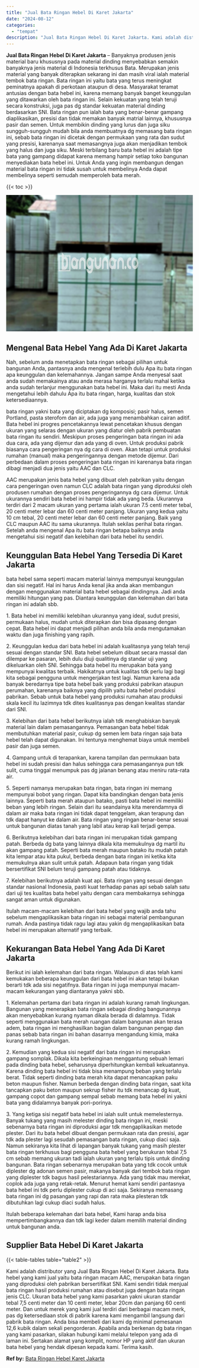 ```yaml
---
title: "Jual Bata Ringan Hebel Di Karet Jakarta"
date: "2024-08-12"
categories: 
  - "tempat"
description: "Jual Bata Ringan Hebel Di Karet Jakarta. Kami adalah distributor yang Jual Bata Ringan Hebel Di Karet Jakarta. Bata hebel yang kami jual yaitu bata ringan ma..."
---
```


**Jual Bata Ringan Hebel Di Karet Jakarta** – Banyaknya produsen jenis material baru khususnya pada material dinding menyebabkan semakin banyaknya jenis material di Indonesia terkhusus Bata. Merupakan jenis material yang banyak diterapkan sekarang ini dan masih viral ialah material tembok bata ringan. Bata ringan ini yaitu bata yang terus meningkat peminatnya apakah di perkotaan ataupun di desa. Masyarakat teramat antusias dengan bata hebel ini, karena memang banyak banget keunggulan yang ditawarkan oleh bata ringan ini. Selain kekuatan yang telah teruji secara konstruksi, juga pas dg standar kekuatan material dinding berdasarkan SNI. Bata ringan pun ialah bata yang benar-benar gampang diaplikasikan, presisi dan tidak memakan banyak matrial lainnya, khususnya pasir dan semen. Untuk membikin dinding yang lurus dan juga siku sungguh-sungguh mudah bila anda membuatnya dg memasang bata ringan ini, sebab bata ringan ini dicetak dengan permukaan yang rata dan sudut yang presisi, karenanya saat memasangnya juga akan menjadikan tembok yang halus dan juga siku. Meski terbilang baru bata hebel ini adalah tipe bata yang gampang didapat karena memang hampir setiap toko bangunan menyediakan bata hebel ini. Untuk Anda yang ingin membangun dengan material bata ringan ini tidak susah untuk membelinya Anda dapat membelinya seperti semudah memperoleh bata merah.

{{< toc >}}

![Jual Bata Ringan Hebel Di Karet Jakarta](/images/jual-hebel-murah-15.png)

## Mengenal Bata Hebel Yang Ada Di Karet Jakarta

Nah, sebelum anda menetapkan bata ringan sebagai pilihan untuk bangunan Anda, pantasnya anda mengenal terlebih dulu Apa itu bata ringan apa keunggulan dan kelemahannya. Jangan sampe Anda menyesal saat anda sudah memakainya atau anda merasa harganya terlalu mahal ketika anda sudah terlanjur menggunakan bata hebel ini. Maka dari itu mesti Anda mengetahui lebih dahulu Apa itu bata ringan, harga, kualitas dan stok ketersediaannya.

bata ringan yakni bata yang diciptakan dg komposisi; pasir halus, semen Portland, pasta sterofom dan air, ada juga yang menambahkan cairan aditif. Bata hebel ini progres pencetakannya lewat pencetakan khusus dengan ukuran yang selaras dengan ukuran yang diatur oleh pabrik pembuatan bata ringan itu sendiri. Meskipun proses pengeringan bata ringan ini ada dua cara, ada yang dijemur dan ada yang di oven. Untuk produksi pabrik biasanya cara pengeringan nya dg cara di oven. Akan tetapi untuk produksi rumahan (manual) maka pengeringannya dengan metode dijemur. Dari perbedaan dalam proses pengeringan bata ringan ini karenanya bata ringan dibagi menjadi dua jenis yaitu AAC dan CLC.

AAC merupakan jenis bata hebel yang dibuat oleh pabrikan yaitu dengan cara pengeringan oven namun CLC adalah bata ringan yang diproduksi oleh produsen rumahan dengan proses pengeringannya dg cara dijemur. Untuk ukurannya sendiri bata hebel ini hampir tidak ada yang beda. Ukurannya terdiri dari 2 macam ukuran yang pertama ialah ukuran 7.5 centi meter tebal, 20 centi meter lebar dan 60 centi meter panjang. Ukuran yang kedua yaitu 10 cm tebal, 20 centi meter lebar dan 60 centi meter panjang. Baik yang CLC maupun AAC itu sama ukurannya. Itulah sekilas perihal bata ringan. Setelah anda mengenal Apa itu bata ringan betapa baiknya anda mengetahui sisi negatif dan kelebihan dari bata hebel itu sendiri.

## Keunggulan Bata Hebel Yang Tersedia Di Karet Jakarta

bata hebel sama seperti macam material lainnya mempunyai keunggulan dan sisi negatif. Hal ini harus Anda kenal jika anda akan membangun dengan menggunakan material bata hebel sebagai dindingnya. Jadi anda memiliki hitungan yang pas. Diantara keunggulan dan kelemahan dari bata ringan ini adalah sbb.

1\. Bata hebel ini memiliki kelebihan ukurannya yang ideal, sudut presisi, permukaan halus, mudah untuk diterapkan dan bisa dipasang dengan cepat. Bata hebel ini dapat menjadi pilihan anda bila anda mengutamakan waktu dan juga finishing yang rapih.

2\. Keunggulan kedua dari bata hebel ini adalah kualitasnya yang telah teruji sesuai dengan standar SNI. Bata hebel sebelum dibuat secara massal dan dilempar ke pasaran, lebih dulu diuji qualitinya dg standar uji yang dikeluarkan oleh SNI. Sehingga bata hebel itu merupakan bata yang mempunyai kwalitas terbaik. Hakikatnya untuk kualitas tdk perlu lagi bagi kita sebagai pengguna untuk mengerjakan test lagi. Namun karena ada banyak beredarnya tipe bata hebel baik yang produksi pabrikan ataupun perumahan, karenanya baiknya yang dipilih yaitu bata hebel produksi pabrikan. Sebab untuk bata hebel yang produksi rumahan atau produksi skala kecil itu lazimnya tdk dites kualitasnya pas dengan kwalitas standar dari SNI.

3\. Kelebihan dari bata hebel berikutnya ialah tdk menghabiskan banyak material lain dalam pemasangannya. Pemasangan bata hebel tidak membutuhkan material pasir, cukup dg semen lem bata ringan saja bata hebel telah dapat digunakan. Ini tentunya menghemat biaya untuk membeli pasir dan juga semen.

4\. Gampang untuk di terapankan, karena tampilan dan permukaan bata hebel ini sudah presisi dan halus sehingga cara pemasangannya pun tdk sulit, cuma tinggal menumpuk pas dg jalanan benang atau meniru rata-rata air.

5\. Seperti namanya merupakan bata ringan, bata ringan ini memang mempunyai bobot yang ringan. Dapat kita bandingkan dengan bata jenis lainnya. Seperti bata merah ataupun batako, pasti bata hebel ini memiliki beban yang lebih ringan. Selain dari itu seandainya kita merendamnya di dalam air maka bata ringan ini tidak dapat tenggelam, akan terapung dan tdk dapat hanyut ke dalam air. Bata ringan yang ringan benar-benar sesuai untuk bangunan diatas tanah yang labil atau kerap kali terjadi gempa.

6\. Berikutnya kelebihan dari bata ringan ini merupakan tidak gampang patah. Berbeda dg bata yang lainnya dikala kita memukulnya dg martil itu akan gampang patah. Seperti bata merah maupun batako itu mudah patah kita lempar atau kita pukul, berbeda dengan bata ringan ini ketika kita memukulnya akan sulit untuk patah. Adapaun bata ringan yang tidak bersertifikat SNI belum teruji gampang patah atau tidaknya.

7\. Kelebihan berikutnya adalah kuat api. Bata ringan yang sesuai dengan standar nasional Indonesia, pasti kuat terhadap panas api sebab salah satu dari uji tes kualitas bata hebel yaitu dengan cara membakarnya sehingga sangat aman untuk digunakan.

Itulah macam-macam kelebihan dari bata hebel yang wajib anda tahu sebelum mengaplikasikan bata ringan ini sebagai material pembangunan rumah. Anda pastinya tidak ragu lagi atau yakin dg mengaplikasikan bata hebel ini merupakan alternatif yang terbaik.

## Kekurangan Bata Hebel Yang Ada Di Karet Jakarta

Berikut ini ialah kelemahan dari bata ringan. Walaupun di atas telah kami kemukakan beberapa keunggulan dari bata hebel ini akan tetapi bukan berarti tdk ada sisi negatifnya. Bata ringan ini juga mempunyai macam-macam kekurangan yang diantaranya yakni sbb.

1\. Kelemahan pertama dari bata ringan ini adalah kurang ramah lingkungan. Bangunan yang menerapkan bata ringan sebagai dinding bangunannya akan menyebabkan kurang nyaman dikala berada di dalamnya. Tidak seperti menggunakan bata merah ruangan dalam bangunan akan terasa adem, bata ringan ini menghasilkan bagian dalam bangunan pengap dan panas sebab bata ringan ini bahan dasarnya mengandung kimia, maka kurang ramah lingkungan.

2\. Kemudian yang kedua sisi negatif dari bata ringan ini merupakan gampang somplak. Dikala kita berkeinginan menggantung sebuah lemari pada dinding bata hebel, seharusnya diperhitungkan kembali kekuatannya. Karena dinding bata hebel ini tidak bisa menampung beban yang terlalu berat. Tidak seperti dinding bata merah kita dapat menancapkan paku beton maupun fisher. Namun berbeda dengan dinding bata ringan, saat kita tancapkan paku beton maupun sekrup fisher itu tdk menancap dg kuat, gampang copot dan gampang sempal sebab memang bata hebel ini yakni bata yang didalamnya banyak pori-porinya.

3\. Yang ketiga sisi negatif bata hebel ini ialah sulit untuk memelesternya. Banyak tukang yang masih melester dinding bata ringan ini, meski sebenarnya bata ringan ini diproduksi agar tdk mengaplikasikan metode plester. Dari itu bata hebel dibuat dengan permukaan rata dan presisi, agar tdk ada plester lagi sesudah pemasangan bata ringan, cukup diaci saja. Namun sekiranya kita lihat di lapangan banyak tukang yang masih plester bata ringan terkhusus bagi pengguna bata hebel yang berukuran tebal 7,5 cm sebab memang ukuran tadi ialah ukuran yang terlalu tipis untuk dinding bangunan. Bata ringan sebenarnya merupakan bata yang tdk cocok untuk diplester dg adonan semen pasir, makanya banyak dari tembok bata ringan yang diplester tdk bagus hasil pelestariannya. Ada yang tidak mau merekat, coplok ada juga yang retak-retak. Menurut hemat kami sendiri pantasnya bata hebel ini tdk perlu diplester cukup di aci saja. Sekiranya memasang bata ringan ini dg pasangan yang rapi dan rata maka plesteran tdk dibutuhkan lagi cukup diaci sudah halus.

Itulah beberapa kelemahan dari bata hebel, Kami harap anda bisa mempertimbangkannya dan tdk lagi keder dalam memilih material dinding untuk bangunan anda.

## Supplier Bata Hebel Di Karet Jakarta

{{< table-tables table="table2" >}}

Kami adalah distributor yang Jual Bata Ringan Hebel Di Karet Jakarta. Bata hebel yang kami jual yaitu bata ringan macam AAC, merupakan bata ringan yang diproduksi oleh pabrikan bersertifikat SNI. Kami sendiri tidak menjual bata ringan hasil produksi rumahan atau disebut juga dengan bata ringan jenis CLC. Ukuran bata hebel yang kami pasarkan yakni ukuran standar tebal 7,5 centi meter dan 10 centi meter, lebar 20cm dan panjang 60 centi meter. Dan untuk merek yang kami jual terdiri dari berbagai macam merk, pas dg ketersediaan stok di pabrik karena kami mengambil langsung dari pabrik bata ringan. Anda bisa membeli dari kami dg minimal pemesanan 12,6 kubik dalam sekali pengorderan. Apabila anda berkenan dg bata ringan yang kami pasarkan, silakan hubungi kami melalui telepon yang ada di laman ini. Sertakan alamat yang komplit, nomor HP yang aktif dan ukuran bata hebel yang hendak dipesan kepada kami. Terima kasih.

**Ref by:** [Bata Ringan Hebel Karet Jakarta](https://id.wikipedia.org/wiki/Bata)
